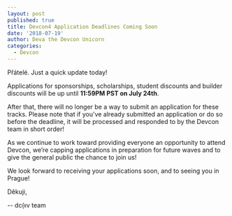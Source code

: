 ```yaml
---
layout: post
published: true
title: Devcon4 Application Deadlines Coming Soon
date: '2018-07-19'
author: Deva the Devcon Unicorn
categories:
  - Devcon
---
```


Přátelé.
Just a quick update today!
 
Applications for sponsorships, scholarships, student discounts and builder discounts will be up until **11:59PM PST on July 24th**. 
 
After that, there will no longer be a way to submit an application for these tracks. Please note that if you've already submitted an application or do so before the deadline, it will be processed and responded to by the Devcon team in short order!
 
As we continue to work toward providing everyone an opportunity to attend Devcon, we’re capping applications in preparation for future waves and to give the general public the chance to join us! 
 
We look forward to receiving your applications soon, and to seeing you in Prague!
 
Děkuji,

-- dc⟠ıv team